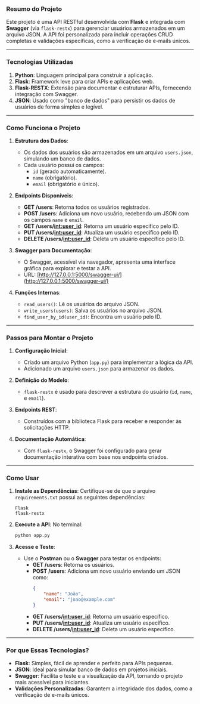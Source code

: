 
### **Resumo do Projeto**

Este projeto é uma API RESTful desenvolvida com **Flask** e integrada com **Swagger** (via `flask-restx`) para gerenciar usuários armazenados em um arquivo JSON. A API foi personalizada para incluir operações CRUD completas e validações específicas, como a verificação de e-mails únicos.

---

### **Tecnologias Utilizadas**
1. **Python**: Linguagem principal para construir a aplicação.
2. **Flask**: Framework leve para criar APIs e aplicações web.
3. **Flask-RESTX**: Extensão para documentar e estruturar APIs, fornecendo integração com Swagger.
4. **JSON**: Usado como "banco de dados" para persistir os dados de usuários de forma simples e legível.

---

### **Como Funciona o Projeto**
1. **Estrutura dos Dados**:
   - Os dados dos usuários são armazenados em um arquivo `users.json`, simulando um banco de dados.
   - Cada usuário possui os campos:
     - `id` (gerado automaticamente).
     - `name` (obrigatório).
     - `email` (obrigatório e único).

2. **Endpoints Disponíveis**:
   - **GET /users**: Retorna todos os usuários registrados.
   - **POST /users**: Adiciona um novo usuário, recebendo um JSON com os campos `name` e `email`.
   - **GET /users/<int:user_id>**: Retorna um usuário específico pelo ID.
   - **PUT /users/<int:user_id>**: Atualiza um usuário específico pelo ID.
   - **DELETE /users/<int:user_id>**: Deleta um usuário específico pelo ID.

3. **Swagger para Documentação**:
   - O Swagger, acessível via navegador, apresenta uma interface gráfica para explorar e testar a API.
   - URL: [http://127.0.0.1:5000/swagger-ui/](http://127.0.0.1:5000/swagger-ui/)

4. **Funções Internas**:
   - `read_users()`: Lê os usuários do arquivo JSON.
   - `write_users(users)`: Salva os usuários no arquivo JSON.
   - `find_user_by_id(user_id)`: Encontra um usuário pelo ID.

---

### **Passos para Montar o Projeto**
1. **Configuração Inicial**:
   - Criado um arquivo Python (`app.py`) para implementar a lógica da API.
   - Adicionado um arquivo `users.json` para armazenar os dados.

2. **Definição do Modelo**:
   - `flask-restx` é usado para descrever a estrutura do usuário (`id`, `name`, e `email`).

3. **Endpoints REST**:
   - Construídos com a biblioteca Flask para receber e responder às solicitações HTTP.

4. **Documentação Automática**:
   - Com `flask-restx`, o Swagger foi configurado para gerar documentação interativa com base nos endpoints criados.

---

### **Como Usar**
1. **Instale as Dependências**:
   Certifique-se de que o arquivo `requirements.txt` possui as seguintes dependências:
   ```
   Flask
   flask-restx
   ```

2. **Execute a API**:
   No terminal:
   ```bash
   python app.py
   ```

3. **Acesse e Teste**:
   - Use o **Postman** ou o **Swagger** para testar os endpoints:
     - **GET /users**: Retorna os usuários.
     - **POST /users**: Adiciona um novo usuário enviando um JSON como:
       ```json
       {
           "name": "João",
           "email": "joao@example.com"
       }
       ```
     - **GET /users/<int:user_id>**: Retorna um usuário específico.
     - **PUT /users/<int:user_id>**: Atualiza um usuário específico.
     - **DELETE /users/<int:user_id>**: Deleta um usuário específico.

---

### **Por que Essas Tecnologias?**
- **Flask**: Simples, fácil de aprender e perfeito para APIs pequenas.
- **JSON**: Ideal para simular banco de dados em projetos iniciais.
- **Swagger**: Facilita o teste e a visualização da API, tornando o projeto mais acessível para iniciantes.
- **Validações Personalizadas**: Garantem a integridade dos dados, como a verificação de e-mails únicos.
